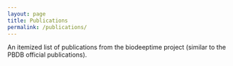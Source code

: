 ```yaml
---
layout: page
title: Publications
permalink: /publications/
---
```


An itemized list of publications from the biodeeptime project (similar to the PBDB official publications). 
